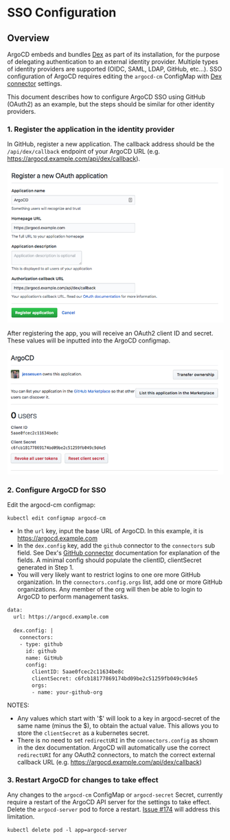 # SSO Configuration

## Overview

ArgoCD embeds and bundles [Dex](https://github.com/coreos/dex) as part of its installation, for the
purpose of delegating authentication to an external identity provider. Multiple types of identity
providers are supported (OIDC, SAML, LDAP, GitHub, etc...). SSO configuration of ArgoCD requires
editing the `argocd-cm` ConfigMap with 
[Dex connector](https://github.com/coreos/dex/tree/master/Documentation/connectors) settings. 

This document describes how to configure ArgoCD SSO using GitHub (OAuth2) as an example, but the
steps should be similar for other identity providers.

### 1. Register the application in the identity provider

In GitHub, register a new application. The callback address should be the `/api/dex/callback`
endpoint of your ArgoCD URL (e.g. https://argocd.example.com/api/dex/callback).

![Register OAuth App](assets/register-app.png "Register OAuth App")

After registering the app, you will receive an OAuth2 client ID and secret. These values will be
inputted into the ArgoCD configmap.

![OAuth2 Client Config](assets/oauth2-config.png "OAuth2 Client Config")

### 2. Configure ArgoCD for SSO

Edit the argocd-cm configmap:
```
kubectl edit configmap argocd-cm
```

* In the `url` key, input the base URL of ArgoCD. In this example, it is https://argocd.example.com
* In the `dex.config` key, add the `github` connector to the `connectors` sub field. See Dex's
  [GitHub connector](https://github.com/coreos/dex/blob/master/Documentation/connectors/github.md)
  documentation for explanation of the fields. A minimal config should populate the clientID,
  clientSecret generated in Step 1.
* You will very likely want to restrict logins to one ore more GitHub organization. In the
  `connectors.config.orgs` list, add one or more GitHub organizations. Any member of the org will
  then be able to login to ArgoCD to perform management tasks.

```
data:
  url: https://argocd.example.com

  dex.config: |
    connectors:
    - type: github
      id: github
      name: GitHub
      config:
        clientID: 5aae0fcec2c11634be8c
        clientSecret: c6fcb18177869174bd09be2c51259fb049c9d4e5
        orgs:
        - name: your-github-org
```

NOTES:
* Any values which start with '$' will look to a key in argocd-secret of the same name (minus the $),
  to obtain the actual value. This allows you to store the `clientSecret` as a kubernetes secret.
* There is no need to set `redirectURI` in the `connectors.config` as shown in the dex documentation.
  ArgoCD will automatically use the correct `redirectURI` for any OAuth2 connectors, to match the
  correct external callback URL (e.g. https://argocd.example.com/api/dex/callback)

### 3. Restart ArgoCD for changes to take effect
Any changes to the `argocd-cm` ConfigMap or `argocd-secret` Secret, currently require a restart of
the ArgoCD API server for the settings to take effect. Delete the `argocd-server` pod to force a
restart. [Issue #174](https://github.com/argoproj/argo-cd/issues/174) will address this limitation.

```
kubectl delete pod -l app=argocd-server
```
